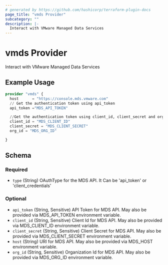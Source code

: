 ```yaml
---
# generated by https://github.com/hashicorp/terraform-plugin-docs
page_title: "vmds Provider"
subcategory: ""
description: |-
  Interact with VMware Managed Data Services
---
```


# vmds Provider

Interact with VMware Managed Data Services

## Example Usage

```terraform
provider "vmds" {
  host      = "https://console.mds.vmware.com"
  // Get the authentication token using api_token
  api_token ="MDS_API_TOKEN"

  //Get the authentication token using client_id, client_secret and org_id associated with the service account
  client_id = "MDS_CLIENT_ID"
  client_secret = "MDS_CLIENT_SECRET"
  org_id = "MDS_ORG_ID"

}
```

<!-- schema generated by tfplugindocs -->
## Schema

### Required

- `type` (String) OAuthType for the MDS API. It Can be 'api_token' or 'client_credentials'

### Optional

- `api_token` (String, Sensitive) API Token for MDS API. May also be provided via MDS_API_TOKEN environment variable.
- `client_id` (String, Sensitive) Client Id for MDS API. May also be provided via MDS_CLIENT_ID environment variable.
- `client_secret` (String, Sensitive) Client Secret for MDS API. May also be provided via MDS_CLIENT_SECRET environment variable.
- `host` (String) URI for MDS API. May also be provided via MDS_HOST environment variable.
- `org_id` (String, Sensitive) Organization Id for MDS API. May also be provided via MDS_ORG_ID environment variable.
